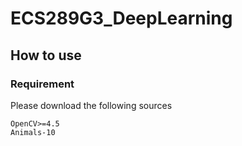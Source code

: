 # ECS289G3_DeepLearning

## How to use

### Requirement
Please download the following sources
```
OpenCV>=4.5
Animals-10
```